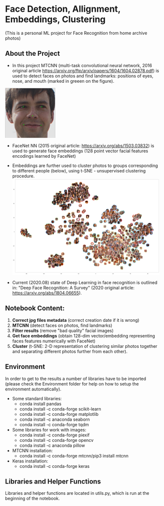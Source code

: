 # Face Detection, Allignment, Embeddings, Clustering
(This is a personal ML project for Face Recognition from home archive photos)

## About the Project

- In this project MTCNN (multi-task convolutional neural network, 2016 original article https://arxiv.org/ftp/arxiv/papers/1604/1604.02878.pdf) is used to detect faces on photos and find landmarks: positions of eyes, nose, and mouth (marked in greeen on the figure).

![Landmarks preview](https://raw.githubusercontent.com/EvgenyDyshlyuk/DeepLearning_face_detection_embeddings_clustering/master/Figures/Landmarks.png)

- FaceNet NN (2015 original article: https://arxiv.org/abs/1503.03832) is used to generate face embeddings (128 point vector facial features encodings learned by FaceNet)

- Embeddings are further used to cluster photos to groups corresponding to different people (below), using t-SNE - unsupervised clustering procedure.
![**t-SNE representation for my photo archive](https://raw.githubusercontent.com/EvgenyDyshlyuk/DeepLearning_face_detection_embeddings_clustering/master/Figures/tSNE_all.png)

- Current (2020.08) state of Deep Learning in face recognition is outlined in: "Deep Face Recognition: A Survey" (2020 original article: https://arxiv.org/abs/1804.06655).

## Notebook Content:
1. **Correct jpg files metadata** (correct creation date if it is wrong)
2. **MTCNN** (detect faces on photos, find landmarks)
3. **Filter results** (remove "bad quality" facial images)
4. **Get face embeddings** (obtain 128-dim vector/embedding representing faces features numerically with FaceNet)
5. **Cluster** (t-SNE: 2-D representation of clustering similar photos together and separating different photos further from each other).

## Environment
In order to get to the results a number of libraries have to be imported (please check the Environment folder for help on how to setup the environment automatically).
- Some standard libraries:
  - conda install pandas
  - conda install -c conda-forge scikit-learn
  - conda install -c conda-forge matplotlib
  - conda install -c anaconda seaborn
  - conda install -c conda-forge tqdm
- Some libraries for work with images:
  - conda install -c conda-forge piexif
  - conda install -c conda-forge opencv
  - conda install -c anaconda pillow
- MTCNN installation:
  - conda install -c conda-forge mtcnn/pip3 install mtcnn
- Keras installation:
  - conda install -c conda-forge keras

## Libraries and Helper Functions
Libraries and helper functions are located in utils.py, which is run at the beginning of the notebook.